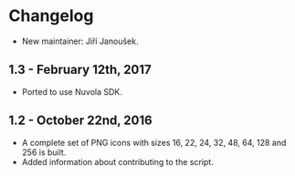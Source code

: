 Changelog
=========

  * New maintainer: Jiří Janoušek.

1.3 - February 12th, 2017
-------------------------

  * Ported to use Nuvola SDK.

1.2 - October 22nd, 2016
------------------------

  * A complete set of PNG icons with sizes 16, 22, 24, 32, 48, 64, 128 and 256 is built.
  * Added information about contributing to the script.
